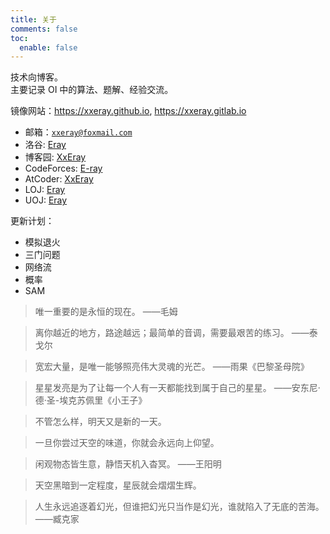```yaml
---
title: 关于
comments: false
toc:
  enable: false
---
```


技术向博客。  
主要记录 OI 中的算法、题解、经验交流。

镜像网站：<https://xxeray.github.io>, <https://xxeray.gitlab.io>

- 邮箱：[`xxeray@foxmail.com`](mailto:xxeray@foxmail.com)
- 洛谷: [Eray](https://www.luogu.com.cn/user/192806)
- 博客园: [XxEray](https://www.cnblogs.com/xxeray/)
- CodeForces: [E-ray](https://codeforces.com/profile/E-ray)
- AtCoder: [XxEray](https://atcoder.jp/users/XxEray)
- LOJ: [Eray](https://loj.ac/u/Eray)
- UOJ: [Eray](https://uoj.ac/user/profile/Eray)

更新计划：

- 模拟退火
- 三门问题
- 网络流
- 概率
- SAM

> 唯一重要的是永恒的现在。 ——毛姆

> 离你越近的地方，路途越远；最简单的音调，需要最艰苦的练习。 ——泰戈尔

> 宽宏大量，是唯一能够照亮伟大灵魂的光芒。 ——雨果《巴黎圣母院》

> 星星发亮是为了让每一个人有一天都能找到属于自己的星星。 ——安东尼·德·圣-埃克苏佩里《小王子》

> 不管怎么样，明天又是新的一天。

> 一旦你尝过天空的味道，你就会永远向上仰望。

> 闲观物态皆生意，静悟天机入杳冥。 ——王阳明

> 天空黑暗到一定程度，星辰就会熠熠生辉。

> 人生永远追逐着幻光，但谁把幻光只当作是幻光，谁就陷入了无底的苦海。 ——臧克家
